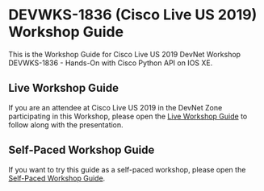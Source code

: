 # DEVWKS-1836 (Cisco Live US 2019) Workshop Guide

This is the Workshop Guide for Cisco Live US 2019 DevNet Workshop DEVWKS-1836 - Hands-On with Cisco Python API on IOS 
XE.

## Live Workshop Guide

If you are an attendee at Cisco Live US 2019 in the DevNet Zone participating in this Workshop, please open the
[Live Workshop Guide](DEVWKS-1836-Live.md) to follow along with the presentation.

## Self-Paced Workshop Guide

If you want to try this guide as a self-paced workshop, please open the
[Self-Paced Workshop Guide](DEVWKS-1836-00-Intro.md).